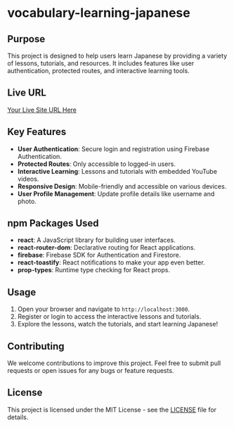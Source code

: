 # vocabulary-learning-japanese

## Purpose
This project is designed to help users learn Japanese by providing a variety of lessons, tutorials, and resources. It includes features like user authentication, protected routes, and interactive learning tools.

## Live URL
[Your Live Site URL Here](http://example.com)

## Key Features
- **User Authentication**: Secure login and registration using Firebase Authentication.
- **Protected Routes**: Only accessible to logged-in users.
- **Interactive Learning**: Lessons and tutorials with embedded YouTube videos.
- **Responsive Design**: Mobile-friendly and accessible on various devices.
- **User Profile Management**: Update profile details like username and photo.

## npm Packages Used
- **react**: A JavaScript library for building user interfaces.
- **react-router-dom**: Declarative routing for React applications.
- **firebase**: Firebase SDK for Authentication and Firestore.
- **react-toastify**: React notifications to make your app even better.
- **prop-types**: Runtime type checking for React props.

## Usage
1. Open your browser and navigate to `http://localhost:3000`.
2. Register or login to access the interactive lessons and tutorials.
3. Explore the lessons, watch the tutorials, and start learning Japanese!

## Contributing
We welcome contributions to improve this project. Feel free to submit pull requests or open issues for any bugs or feature requests.

## License
This project is licensed under the MIT License - see the [LICENSE](LICENSE) file for details.
